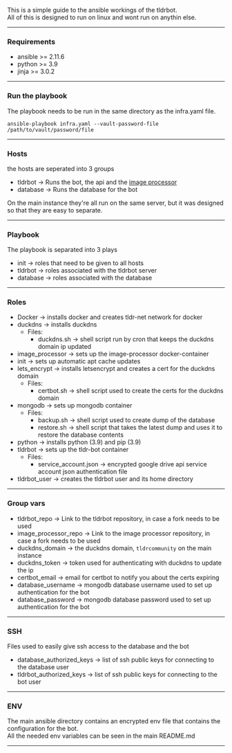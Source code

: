 This is a simple guide to the ansible workings of the tldrbot. \
All of this is designed to run on linux and wont run on anythin else.
___
### Requirements
* ansible >= 2.11.6
* python >= 3.9
* jinja >= 3.0.2
___
### Run the playbook
The playbook needs to be run in the same directory as the infra.yaml file.
```shell
ansible-playbook infra.yaml --vault-password-file /path/to/vault/password/file
```
___
### Hosts
the hosts are seperated into 3 groups
* tldrbot -> Runs the bot, the api and the [image processor](https://github.com/Hattyot/image_processor)
* database -> Runs the database for the bot

On the main instance they're all run on the same server, but it was designed so that they are easy to separate.
___
### Playbook
The playbook is separated into 3 plays
* init -> roles that need to be given to all hosts
* tldrbot -> roles associated with the tldrbot server
* database -> roles associated with the database
___
### Roles
* Docker -> installs docker and creates tldr-net network for docker
* duckdns -> installs duckdns
  * Files:
    * duckdns.sh -> shell script run by cron that keeps the duckdns domain ip updated
* image_processor -> sets up the image-processor docker-container 
* init -> sets up automatic apt cache updates
* lets_encrypt -> installs letsencrypt and creates a cert for the duckdns domain
    * Files:
        * certbot.sh -> shell script used to create the certs for the duckdns domain
* mongodb -> sets up mongodb container
    * Files:
        * backup.sh -> shell script used to create dump of the database
        * restore.sh -> shell script that takes the latest dump and uses it to restore the database contents
* python -> installs python (3.9) and pip (3.9)
* tldrbot -> sets up the tldr-bot container
    * Files:
        * service_account.json -> encrypted google drive api service account json authentication file
* tldrbot_user -> creates the tldrbot user and its home directory
___
### Group vars
* tldrbot_repo -> Link to the tldrbot repository, in case a fork needs to be used
* image_processor_repo -> Link to the image processor repository, in case a fork needs to be used
* duckdns_domain -> the duckdns domain, `tldrcommunity` on the main instance
* duckdns_token -> token used for authenticating with duckdns to update the ip
* certbot_email -> email for certbot to notify you about the certs expiring
* database_username -> mongodb database username used to set up authentication for the bot
* database_password -> mongodb database password used to set up authentication for the bot
___
### SSH
Files used to easily give ssh access to the database and the bot
* database_authorized_keys -> list of ssh public keys for connecting to the database user
* tldrbot_authorized_keys -> list of ssh public keys for connecting to the bot user
___
### ENV
The main ansible directory contains an encrypted env file that contains the configuration for the bot. \
All the needed env variables can be seen in the main README.md
___